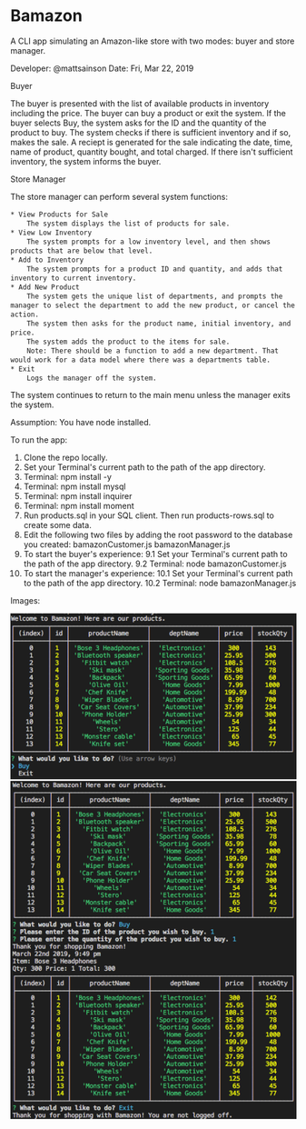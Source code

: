 # Bamazon

A CLI app simulating an Amazon-like store with two modes: buyer and store manager.

Developer: @mattsainson
Date: Fri, Mar 22, 2019

Buyer

The buyer is presented with the list of available products in inventory including the price.
The buyer can buy a product or exit the system.
If the buyer selects Buy, the system asks for the ID and the quantity of the product to buy.
The system checks if there is sufficient inventory and if so, makes the sale. A reciept is generated for the sale indicating the date, time, name of product, quantity bought, and total charged.
If there isn't sufficient inventory, the system informs the buyer.

Store Manager

The store manager can perform several system functions:

    * View Products for Sale
        The system displays the list of products for sale.
    * View Low Inventory
        The system prompts for a low inventory level, and then shows products that are below that level.
    * Add to Inventory
        The system prompts for a product ID and quantity, and adds that inventory to current inventory.
    * Add New Product
        The system gets the unique list of departments, and prompts the manager to select the department to add the new product, or cancel the action.
        The system then asks for the product name, initial inventory, and price.
        The system adds the product to the items for sale.
        Note: There should be a function to add a new department. That would work for a data model where there was a departments table.
    * Exit
        Logs the manager off the system.

The system continues to return to the main menu unless the manager exits the system.

Assumption: You have node installed.

To run the app:

1. Clone the repo locally.
2. Set your Terminal's current path to the path of the app directory.
3. Terminal: npm install -y
4. Terminal: npm install mysql
5. Terminal: npm install inquirer
6. Terminal: npm install moment
7. Run products.sql in your SQL client. Then run products-rows.sql to create some data.
8. Edit the following two files by adding the root password to the database you created:
    bamazonCustomer.js
    bamazonManager.js
9. To start the buyer's experience:
    9.1 Set your Terminal's current path to the path of the app directory.
    9.2 Terminal: node bamazonCustomer.js
10. To start the manager's experience:
    10.1 Set your Terminal's current path to the path of the app directory.
    10.2 Terminal: node bamazonManager.js

Images:

![customer welcome](https://github.com/mattsainson/bamazon/blob/master/images/customer1-welcome.png)
![customer buy](https://github.com/mattsainson/bamazon/blob/master/images/customer2-buy.png)


